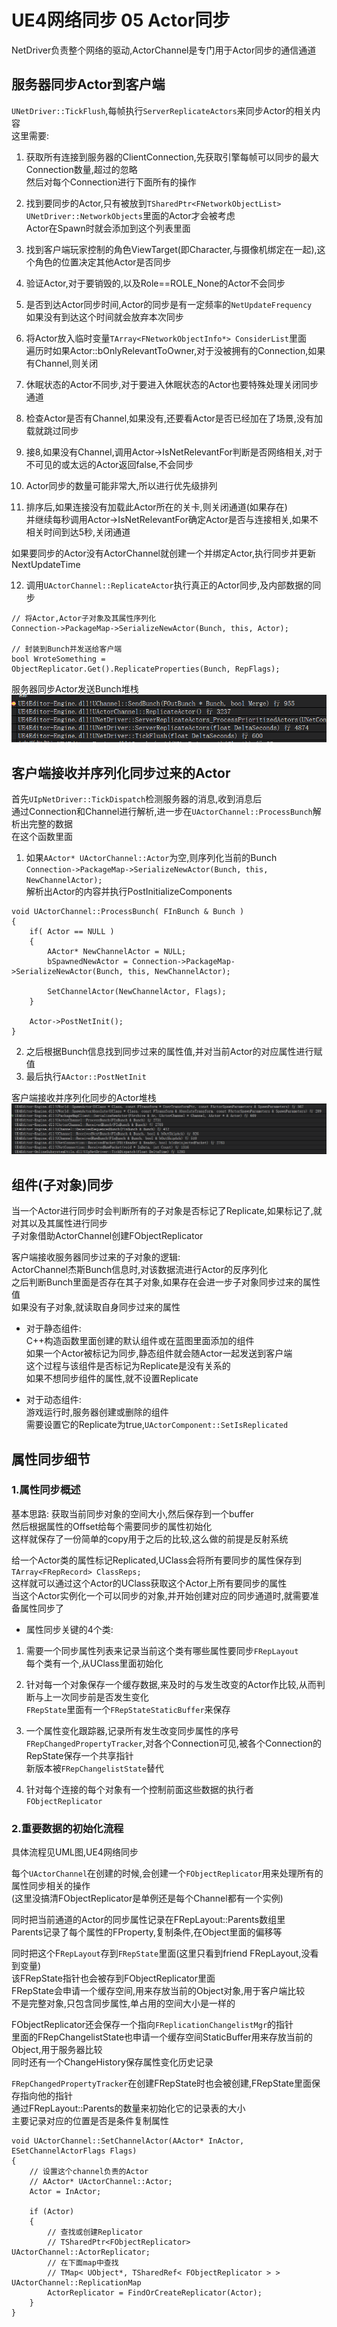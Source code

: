 # UE4网络同步 05 Actor同步
NetDriver负责整个网络的驱动,ActorChannel是专门用于Actor同步的通信通道  

## 服务器同步Actor到客户端
`UNetDriver::TickFlush`,每帧执行`ServerReplicateActors`来同步Actor的相关内容  
这里需要:  
1. 获取所有连接到服务器的ClientConnection,先获取引擎每帧可以同步的最大Connection数量,超过的忽略  
然后对每个Connection进行下面所有的操作  

2. 找到要同步的Actor,只有被放到`TSharedPtr<FNetworkObjectList> UNetDriver::NetworkObjects`里面的Actor才会被考虑  
Actor在Spawn时就会添加到这个列表里面  

3. 找到客户端玩家控制的角色ViewTarget(即Character,与摄像机绑定在一起),这个角色的位置决定其他Actor是否同步  

4. 验证Actor,对于要销毁的,以及Role==ROLE_None的Actor不会同步  

5. 是否到达Actor同步时间,Actor的同步是有一定频率的`NetUpdateFrequency`  
如果没有到达这个时间就会放弃本次同步  

6. 将Actor放入临时变量`TArray<FNetworkObjectInfo*> ConsiderList`里面  
遍历时如果Actor::bOnlyRelevantToOwner,对于没被拥有的Connection,如果有Channel,则关闭  

7. 休眠状态的Actor不同步,对于要进入休眠状态的Actor也要特殊处理关闭同步通道  

8. 检查Actor是否有Channel,如果没有,还要看Actor是否已经加在了场景,没有加载就跳过同步  

9. 接8,如果没有Channel,调用Actor->IsNetRelevantFor判断是否网络相关,对于不可见的或太远的Actor返回false,不会同步  

10. Actor同步的数量可能非常大,所以进行优先级排列  

11. 排序后,如果连接没有加载此Actor所在的关卡,则关闭通道(如果存在)  
并继续每秒调用Actor->IsNetRelevantFor确定Actor是否与连接相关,如果不相关时间到达5秒,关闭通道  

如果要同步的Actor没有ActorChannel就创建一个并绑定Actor,执行同步并更新NextUpdateTime  

12. 调用`UActorChannel::ReplicateActor`执行真正的Actor同步,及内部数据的同步  
```
// 将Actor,Actor子对象及其属性序列化
Connection->PackageMap->SerializeNewActor(Bunch, this, Actor);

// 封装到Bunch并发送给客户端
bool WroteSomething = ObjectReplicator.Get().ReplicateProperties(Bunch, RepFlags);
```

服务器同步Actor发送Bunch堆栈
![](../../../图片/UE4/网络同步/服务器同步Actor发送Bunch堆栈.png)

## 客户端接收并序列化同步过来的Actor
首先`UIpNetDriver::TickDispatch`检测服务器的消息,收到消息后  
通过Connection和Channel进行解析,进一步在`UActorChannel::ProcessBunch`解析出完整的数据  
在这个函数里面  
1. 如果`AActor* UActorChannel::Actor`为空,则序列化当前的Bunch  
`Connection->PackageMap->SerializeNewActor(Bunch, this, NewChannelActor);`  
解析出Actor的内容并执行PostInitializeComponents  
```
void UActorChannel::ProcessBunch( FInBunch & Bunch )
{
    if( Actor == NULL )
    {
      	AActor* NewChannelActor = NULL;
		bSpawnedNewActor = Connection->PackageMap->SerializeNewActor(Bunch, this, NewChannelActor);

        SetChannelActor(NewChannelActor, Flags);
    }

    Actor->PostNetInit();
}
```
2. 之后根据Bunch信息找到同步过来的属性值,并对当前Actor的对应属性进行赋值  
3. 最后执行`AActor::PostNetInit`  

客户端接收并序列化同步的Actor堆栈
![](../../../图片/UE4/网络同步/客户端接收并序列化同步的Actor堆栈.png)

## 组件(子对象)同步
当一个Actor进行同步时会判断所有的子对象是否标记了Replicate,如果标记了,就对其以及其属性进行同步  
子对象借助ActorChannel创建FObjectReplicator  

客户端接收服务器同步过来的子对象的逻辑:  
ActorChannel杰斯Bunch信息时,对该数据流进行Actor的反序列化  
之后判断Bunch里面是否存在其子对象,如果存在会进一步子对象同步过来的属性值  
如果没有子对象,就读取自身同步过来的属性  

+ 对于静态组件:  
C++构造函数里面创建的默认组件或在蓝图里面添加的组件  
如果一个Actor被标记为同步,静态组件就会随Actor一起发送到客户端  
这个过程与该组件是否标记为Replicate是没有关系的  
如果不想同步组件的属性,就不设置Replicate  

+ 对于动态组件:  
游戏运行时,服务器创建或删除的组件  
需要设置它的Replicate为true,`UActorComponent::SetIsReplicated`  

## 属性同步细节
### 1.属性同步概述
基本思路: 获取当前同步对象的空间大小,然后保存到一个buffer  
然后根据属性的Offset给每个需要同步的属性初始化  
这样就保存了一份简单的copy用于之后的比较,这么做的前提是反射系统  

给一个Actor类的属性标记Replicated,UClass会将所有要同步的属性保存到`TArray<FRepRecord> ClassReps;`  
这样就可以通过这个Actor的UClass获取这个Actor上所有要同步的属性  
当这个Actor实例化一个可以同步的对象,并开始创建对应的同步通道时,就需要准备属性同步了  

+ 属性同步关键的4个类:  
1. 需要一个同步属性列表来记录当前这个类有哪些属性要同步`FRepLayout`  
每个类有一个,从UClass里面初始化  

2. 针对每一个对象保存一个缓存数据,来及时的与发生改变的Actor作比较,从而判断与上一次同步前是否发生变化  
`FRepState`里面有一个`FRepStateStaticBuffer`来保存  

3. 一个属性变化跟踪器,记录所有发生改变同步属性的序号  
`FRepChangedPropertyTracker`,对各个Connection可见,被各个Connection的RepState保存一个共享指针  
新版本被`FRepChangelistState`替代  

4. 针对每个连接的每个对象有一个控制前面这些数据的执行者`FObjectReplicator`  

### 2.重要数据的初始化流程
具体流程见UML图,UE4网络同步  

每个`UActorChannel`在创建的时候,会创建一个`FObjectReplicator`用来处理所有的属性同步相关的操作  
(这里没搞清FObjectReplicator是单例还是每个Channel都有一个实例)  

同时把当前通道的Actor的同步属性记录在FRepLayout::Parents数组里  
Parents记录了每个属性的FProperty,复制条件,在Object里面的偏移等  

同时把这个F`RepLayout`存到`FRepState`里面(这里只看到friend FRepLayout,没看到变量)  
该FRepState指针也会被存到FObjectReplicator里面  
FRepState会申请一个缓存空间,用来存放当前的Object对象,用于客户端比较  
不是完整对象,只包含同步属性,单占用的空间大小是一样的  

FObjectReplicator还会保存一个指向`FReplicationChangelistMgr`的指针  
里面的FRepChangelistState也申请一个缓存空间StaticBuffer用来存放当前的Object,用于服务器比较  
同时还有一个ChangeHistory保存属性变化历史记录  

`FRepChangedPropertyTracker`在创建FRepState时也会被创建,FRepState里面保存指向他的指针  
通过FRepLayout::Parents的数量来初始化它的记录表的大小  
主要记录对应的位置是否是条件复制属性  

```
void UActorChannel::SetChannelActor(AActor* InActor, ESetChannelActorFlags Flags)
{
    // 设置这个channel负责的Actor
    // AActor* UActorChannel::Actor;
    Actor = InActor;

    if (Actor)
    {
        // 查找或创建Replicator
        // TSharedPtr<FObjectReplicator> UActorChannel::ActorReplicator;
        // 在下面map中查找
        // TMap< UObject*, TSharedRef< FObjectReplicator > > UActorChannel::ReplicationMap
        ActorReplicator = FindOrCreateReplicator(Actor);
    }
}
```
